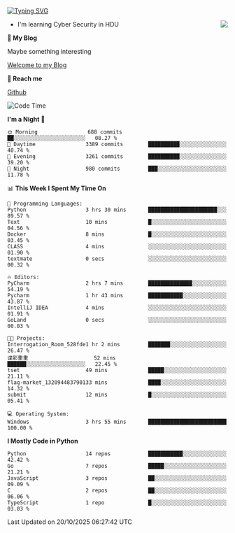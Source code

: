[![Typing SVG](https://readme-typing-svg.herokuapp.com?font=Fira+Code&pause=1000&random=false&width=450&height=60&lines=Hello+%F0%9F%91%8B%F0%9F%8F%BB;I'm+JBNRZ)](https://git.io/typing-svg)

<a href="#">
  <img align="right" src="https://github-readme-stats.vercel.app/api?username=JBNRZ&show_icons=true&bg_color=15,f2f7fd,E0EAFC" />
</a>

- I'm learning Cyber Security in HDU

 **🌱 My Blog**

Maybe something interesting

[Welcome to my Blog](https://jbnrz.com.cn/)

 **💬 Reach me** 

[Github](https://github.com/JBNRZ)


<!--START_SECTION:waka-->
![Code Time](http://img.shields.io/badge/Code%20Time-1%2C407%20hrs%2050%20mins-blue)

**I'm a Night 🦉** 

```text
🌞 Morning                688 commits         ██░░░░░░░░░░░░░░░░░░░░░░░   08.27 % 
🌆 Daytime                3389 commits        ██████████░░░░░░░░░░░░░░░   40.74 % 
🌃 Evening                3261 commits        ██████████░░░░░░░░░░░░░░░   39.20 % 
🌙 Night                  980 commits         ███░░░░░░░░░░░░░░░░░░░░░░   11.78 % 
```


📊 **This Week I Spent My Time On** 

```text
💬 Programming Languages: 
Python                   3 hrs 30 mins       ██████████████████████░░░   89.57 % 
Text                     10 mins             █░░░░░░░░░░░░░░░░░░░░░░░░   04.56 % 
Docker                   8 mins              █░░░░░░░░░░░░░░░░░░░░░░░░   03.45 % 
CLASS                    4 mins              ░░░░░░░░░░░░░░░░░░░░░░░░░   01.90 % 
textmate                 0 secs              ░░░░░░░░░░░░░░░░░░░░░░░░░   00.32 % 

🔥 Editors: 
PyCharm                  2 hrs 7 mins        ██████████████░░░░░░░░░░░   54.19 % 
Pycharm                  1 hr 43 mins        ███████████░░░░░░░░░░░░░░   43.87 % 
IntelliJ IDEA            4 mins              ░░░░░░░░░░░░░░░░░░░░░░░░░   01.91 % 
GoLand                   0 secs              ░░░░░░░░░░░░░░░░░░░░░░░░░   00.03 % 

🐱‍💻 Projects: 
Interrogation_Room_528fde1 hr 2 mins         ███████░░░░░░░░░░░░░░░░░░   26.47 % 
谍影重重                     52 mins             ██████░░░░░░░░░░░░░░░░░░░   22.45 % 
tset                     49 mins             █████░░░░░░░░░░░░░░░░░░░░   21.11 % 
flag-market_132094483790133 mins             ████░░░░░░░░░░░░░░░░░░░░░   14.32 % 
submit                   12 mins             █░░░░░░░░░░░░░░░░░░░░░░░░   05.41 % 

💻 Operating System: 
Windows                  3 hrs 55 mins       █████████████████████████   100.00 % 
```

**I Mostly Code in Python** 

```text
Python                   14 repos            ███████████░░░░░░░░░░░░░░   42.42 % 
Go                       7 repos             █████░░░░░░░░░░░░░░░░░░░░   21.21 % 
JavaScript               3 repos             ██░░░░░░░░░░░░░░░░░░░░░░░   09.09 % 
C                        2 repos             ██░░░░░░░░░░░░░░░░░░░░░░░   06.06 % 
TypeScript               1 repo              █░░░░░░░░░░░░░░░░░░░░░░░░   03.03 % 
```




 Last Updated on 20/10/2025 06:27:42 UTC
<!--END_SECTION:waka-->
